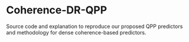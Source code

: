 # Coherence-DR-QPP
Source code and explanation to reproduce our proposed QPP predictors and methodology for dense coherence-based predictors.

